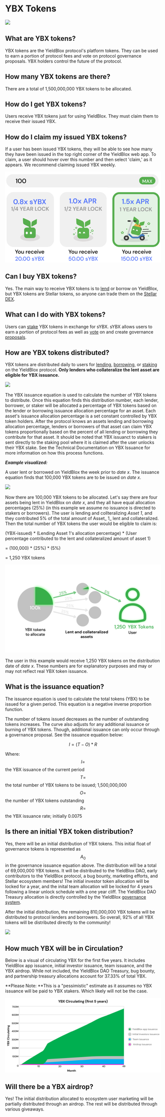 # YBX Tokens

![](../../.gitbook/assets/ybx-tokens-header.svg)

## What are YBX tokens?

YBX tokens are the YieldBlox protocol's platform tokens. They can be used to earn a portion of protocol fees and vote on protocol governance proposals. YBX holders control the future of the protocol.

## How many YBX tokens are there?

There are a total of 1,500,000,000 YBX tokens to be allocated.

## How do I get YBX tokens?

Users receive YBX tokens just for using YieldBlox. They must claim them to receive their issued YBX.

## How do I claim my issued YBX tokens?

If a user has been issued YBX tokens, they will be able to see how many they have been issued in the top right corner of the YieldBlox web app. To claim, a user should hover over this number and then select 'claim,' as it appears. We recommend claiming issued YBX weekly.

![](<../../.gitbook/assets/image (12).png>)

## Can I buy YBX tokens?

Yes. The main way to receive YBX tokens is to [lend](../lending-borrowing/) or borrow on YieldBlox, but YBX tokens are Stellar tokens, so anyone can trade them on the [Stellar DEX](https://www.stellar.org/tools?locale=en#trade-on-the-stellar-dex).

## What can I do with YBX tokens?

Users can [stake](../staking.md) YBX tokens in exchange for sYBX. sYBX allows users to earn a portion of protocol fees as well as [vote](../governance.md#how-does-voting-work) on and create governance [proposals](../governance.md#how-are-protocol-change-proposals-created).&#x20;

## How are YBX tokens distributed?

YBX tokens are distributed daily to users for [lending](../lending-borrowing/), [borrowing](../lending-borrowing/#how-does-borrowing-work-on-yieldblox), or [staking](../staking.md) on the YieldBlox protocol. **Only lenders who collateralize the lent asset are eligible for YBX issuance.**

![](<../../.gitbook/assets/distribution-scheme (4).svg>)

The YBX issuance equation is used to calculate the number of YBX tokens to distribute. Once this equation finds this distribution number, each lender, borrower, or staker will be allocated a percentage of YBX tokens based on the lender or borrowing issuance allocation percentage for an asset. Each asset's issuance allocation percentage is a set constant controlled by YBX token holders. After the protocol knows an assets lending and borrowing allocation percentage, lenders or borrowers of that asset can claim YBX tokens proportionally based on the percent of all lending or borrowing they contribute for that asset. It should be noted that YBX issuanct to stakers is sent directly to the staking pool where it is claimed after the user unlocks their YBX stake. See the Technical Documentation on YBX Issuance for more information on how this process functions.&#x20;

_**Example visualized:**_

A user lent or borrowed on YieldBlox the week prior to _date x_. The issuance equation finds that 100,000 YBX tokens are to be issued on _date x_.

![](../../.gitbook/assets/issuance-example-simple.svg)

Now there are 100,000 YBX tokens to be allocated. Let's say there are four assets being lent in YieldBlox on _date x_, and they all have equal allocation percentages (25%) (in this example we assume no issuance is directed to stakers or borrowers). The user is lending and collteralizing _Asset 1_, and they contributed 5% of the total amount of Asset_ 1_ lent and collateralized. Then the total number of YBX tokens the user would be eligible to claim is:

(YBX-issued) \* (Lending Asset 1's allocation percentage) \* (User percentage contributed to the lent and collateralized amount of asset 1)

\= (100,000) \* (25%) \* (5%)

\= 1,250 YBX tokens

![](<../../.gitbook/assets/image (20).png>)

The user in this example would receive 1,250 YBX tokens on the distribution date of _date x_. These numbers are for explanatory purposes and may or may not reflect real YBX token issuance.

## What is the issuance equation?

The issuance equation is used to calculate the total tokens (YBX) to be issued for a given period. This equation is a negative inverse proportion function.

The number of tokens issued decreases as the number of outstanding tokens increases. The curve also adjusts for any additional issuance or burning of YBX tokens. Though, additional issuance can only occur through a governance proposal. See the issuance equation below:

$$
I=(T-O) * R
$$

Where:\
$$I=$$ the YBX issuance of the current period\
$$T=$$ the total number of YBX tokens to be issued; 1,500,000,000\
$$O=$$ the number of YBX tokens outstanding\
$$R=$$ the YBX issuance rate; initially 0.0075

## Is there an initial YBX token distribution?

Yes, there will be an initial distribution of YBX tokens. This initial float of governance tokens is represented as $$A_0$$in the governance issuance equation above. The distribution will be a total of 69,000,000 YBX tokens. It will be distributed to the YieldBlox DAO, early contributors to the YieldBlox protocol, a bug bounty, marketing efforts, and Stellar ecosystem members! The initial investor token allocation will be locked for a year, and the inital team allocation will be locked for 4 years following a linear unlock schedule with a one year cliff. The YieldBlox DAO Treasury allocation is directly controlled by the YieldBlox [governance system](../governance.md).

After the initial distribution, the remaining 810,000,000 YBX tokens will be distributed to protocol lenders and borrowers. So overall, 92% of all YBX tokens will be distributed directly to the community!&#x20;

![](../../.gitbook/assets/ybx-allocation-final-3x.png)

## How much YBX will be in Circulation?

Below is a visual of circulating YBX for the first five years. It includes YieldBlox app issuance, initial investor issuance, team issuance, and the YBX airdrop. While not included, the YieldBlox DAO Treasury, bug bounty, and partnership treasury allocations account for 37.33% of total YBX.

**Please Note: **This is a "pessimistic" estimate as it assumes no YBX issuance will be paid to YBX stakers. Which likely will not be the case.

![](<../../.gitbook/assets/image (23).png>)

## Will there be a YBX airdrop?

Yes! The initial distribution allocated to ecosystem user marketing will be partially distributed through an airdrop. The rest will be distributed through various giveaways.

